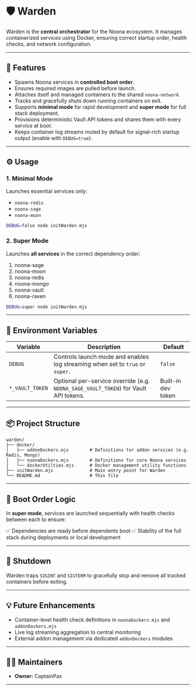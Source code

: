 # 🛡️ Warden

Warden is the **central orchestrator** for the Noona ecosystem. It manages containerized services using Docker, ensuring correct startup order, health checks, and network configuration.

---

## 🚀 Features

- Spawns Noona services in **controlled boot order**.
- Ensures required images are pulled before launch.
- Attaches itself and managed containers to the shared `noona-network`.
- Tracks and gracefully shuts down running containers on exit.
- Supports **minimal mode** for rapid development and **super mode** for full stack deployment.
- Provisions deterministic Vault API tokens and shares them with every service at boot.
- Keeps container log streams muted by default for signal-rich startup output (enable with `DEBUG=true`).

---

## ⚙️ Usage

### 1. **Minimal Mode**

Launches essential services only:
- `noona-redis`
- `noona-sage`
- `noona-moon`

```bash
DEBUG=false node initWarden.mjs
````

### 2. **Super Mode**

Launches **all services** in the correct dependency order:

1. noona-sage
2. noona-moon
3. noona-redis
4. noona-mongo
5. noona-vault
6. noona-raven

```bash
DEBUG=super node initWarden.mjs
```

---

## 📝 Environment Variables

| Variable | Description                                                                 | Default |
| -------- | --------------------------------------------------------------------------- | ------- |
| `DEBUG`  | Controls launch mode and enables log streaming when set to `true` or `super`. | `false` |
| `*_VAULT_TOKEN` | Optional per-service override (e.g. `NOONA_SAGE_VAULT_TOKEN`) for Vault API tokens. | Built-in dev token |

---

## 📦 Project Structure

```
warden/
├── docker/
│   ├── addonDockers.mjs        # Definitions for addon services (e.g. Redis, Mongo)
│   ├── noonaDockers.mjs        # Definitions for core Noona services
│   └── dockerUtilties.mjs      # Docker management utility functions
├── initWarden.mjs              # Main entry point for Warden
└── README.md                   # This file
```

---

## 🔄 Boot Order Logic

In **super mode**, services are launched sequentially with health checks between each to ensure:

✅ Dependencies are ready before dependents boot
✅ Stability of the full stack during deployments or local development

---

## 🛑 Shutdown

Warden traps `SIGINT` and `SIGTERM` to gracefully stop and remove all tracked containers before exiting.

---

## 💡 Future Enhancements

* Container-level health check definitions in `noonaDockers.mjs` and `addonDockers.mjs`
* Live log streaming aggregation to central monitoring
* External addon management via dedicated `addonDockers` modules

---

## 👨‍💻 Maintainers

* **Owner:** CaptainPax

---

